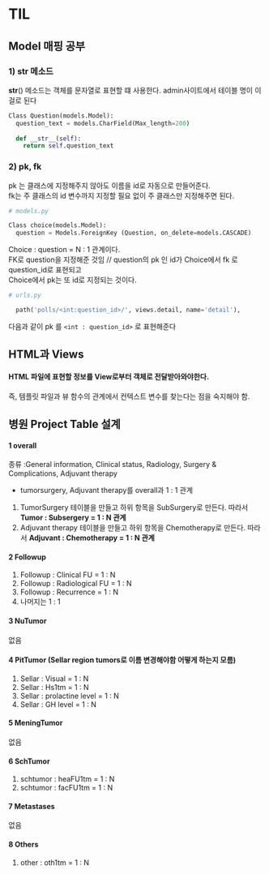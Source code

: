 # TIL

## Model 매핑 공부

### 1) __str__ 메소드
__str__() 메소드는 객체를 문자열로 표현할 떄 사용한다. admin사이트에서 테이블 명이 이걸로 된다
```python
Class Question(models.Model):
  question_text = models.CharField(Max_length=200)
  
  def __str__(self):
    return self.question_text
```
### 2) pk, fk
pk 는 클래스에 지정해주지 않아도 이름을 id로 자동으로 만들어준다.<br/>
fk는 주 클래스의 id 변수까지 지정할 필요 없이 주 클래스만 지정해주면 된다.

```python
# models.py

Class choice(models.Model):
  question = Models.ForeignKey (Question, on_delete=models.CASCADE)
```
Choice : question = N : 1 관계이다. <br/>
FK로 question을 지정해준 것임 // question의 pk 인 id가 Choice에서 fk 로 question_id로 표현되고<br/>
Choice에서 pk는 또 id로 지정되는 것이다.<br/>

```python
# urls.py

  path('polls/<int:question_id>/', views.detail, name='detail'),
```

다음과 같이 pk 를 `<int : question_id>` 로 표현해준다<br/>

## HTML과 Views
#### HTML 파일에 표현할 정보를 View로부터 객체로 전달받아와야한다.
즉, 템플릿 파일과 뷰 함수의 관계에서 컨텍스트 변수를 찾는다는 점을 숙지해야 함.

## 병원 Project Table 설계
#### 1 overall
종류 :General information, Clinical status, Radiology, Surgery & Complications, Adjuvant therapy<br/>

- tumorsurgery, Adjuvant therapy를 overall과 1 : 1 관계 <br/>

1) TumorSurgery 테이블을 만들고 하위 항목을 SubSurgery로 만든다. 따라서 <strong>Tumor : Subsergery = 1 : N 관계</strong><br/>
2) Adjuvant therapy 테이블을 만들고 하위 항목을 Chemotherapy로 만든다. 따라서 <strong>Adjuvant : Chemotherapy = 1 : N 관계</strong><br/>

#### 2 Followup
1) Followup : Clinical FU = 1 : N
2) Followup : Radiological FU = 1 : N
3) Followup : Recurrence = 1 : N
4) 나머지는 1 : 1

#### 3 NuTumor
없음

#### 4 PitTumor (Sellar region tumors로 이름 변경해야함 어떻게 하는지 모름)
1) Sellar : Visual = 1 : N
2) Sellar : Hs1tm = 1 : N 
3) Sellar : prolactine level = 1 : N 
4) Sellar : GH level = 1 : N 

#### 5 MeningTumor
없음

#### 6 SchTumor
1) schtumor : heaFU1tm = 1 : N
2) schtumor : facFU1tm = 1 : N

#### 7 Metastases
없음

#### 8 Others
1) other : oth1tm = 1 : N



